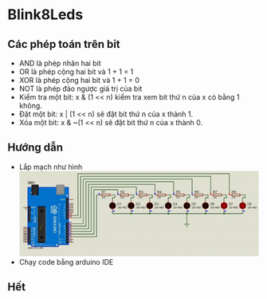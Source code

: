 # Blink8Leds

## Các phép toán trên bit
- AND là phép nhân hai bit
- OR  là phép cộng hai bit và 1 + 1 = 1
- XOR là phép cộng hai bit và 1 + 1 = 0
- NOT là phép đảo ngược giá trị của bit
- Kiểm tra một bit: x & (1 << n) kiểm tra xem bit thứ n của x có bằng 1 không.
- Đặt một bit: x | (1 << n) sẽ đặt bit thứ n của x thành 1.
- Xóa một bit: x & ~(1 << n) sẽ đặt bit thứ n của x thành 0.

## Hướng dẫn 
- Lắp mạch như hình 
![Mô tả ảnh](https://github.com/Quanghusst/Blink8Leds/blob/main/8Leds.jpg)
- Chạy code bằng arduino IDE

## Hết
